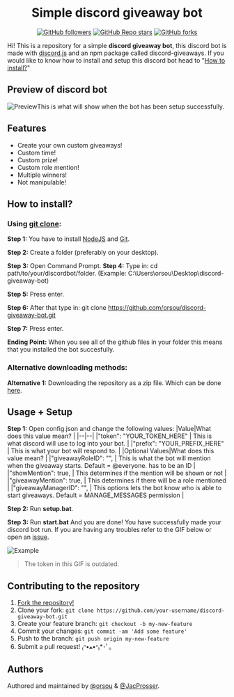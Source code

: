 <div align="center">
  <h1 align="center">Simple discord giveaway bot</h1> 

[![GitHub followers](https://img.shields.io/github/followers/orsou?style=social)](https://github.com/orsou) [![GitHub Repo stars](https://img.shields.io/github/stars/orsou/discord-giveaway-bot?style=social)](https://github.com/orsou/discord-giveaway-bot/stargazers) [![GitHub forks](https://img.shields.io/github/forks/orsou/discord-giveaway-bot?style=social)](https://github.com/orsou/discord-giveaway-bot/network/members)

</div>

Hi! This is a repository for a simple **discord giveaway bot**, this discord bot is made with [discord.js](https://discord.js.org/) and an npm package called discord-giveaways. If you would like to know how to install and setup this discord bot head to "[How to install?](#how-to-install)"

## Preview of discord bot
![Preview](https://i.imgur.com/2FYo4T1.png)This is what will show when the bot has been setup successfully.

## Features
* Create your own custom giveaways!
* Custom time!
* Custom prize!
* Custom role mention!
* Multiple winners!
* Not manipulable!

## How to install?

### Using [git clone](https://git-scm.com/docs/git-clone):
**Step 1:** You have to install [NodeJS](https://nodejs.org/en/download/) and [Git](https://git-scm.com/downloads).

**Step 2:** Create a folder (preferably on your desktop).

**Step 3:** Open Command Prompt.
**Step 4:** Type in: cd path/to/your/discordbot/folder. (Example: C:\Users\orsou\Desktop\discord-giveaway-bot)

**Step 5:** Press enter.

**Step 6:** After that type in: git clone https://github.com/orsou/discord-giveaway-bot.git

**Step 7:** Press enter.

**Ending Point:** When you see all of the github files in your folder this means that you installed the bot succesfully.

### Alternative downloading methods:
**Alternative 1:** Downloading the repository as a zip file. Which can be done [here](https://github.com/orsou/discord-giveaway-bot/archive/refs/heads/master.zip).

## Usage + Setup

**Step 1:** Open config.json and change the following values:
|Value|What does this value mean?  |
|--|--|
|"token": "YOUR_TOKEN_HERE" | This is what discord will use to log into your bot.  |
|"prefix": "YOUR_PREFIX_HERE" | This is what your bot will respond to.  |
|Optional Values|What does this value mean?  |
|"giveawayRoleID": "", | This is what the bot will mention when the giveaway starts. Default = @everyone. has to be an ID  |
|"showMention": true, | This determines if the mention will be shown or not  |
|"giveawayMention": true, | This determines if there will be a role mentioned  |
|"giveawayManagerID": "", | This options lets the bot know who is able to start giveaways. Default = MANAGE_MESSAGES permission  |

**Step 2:** Run **setup.bat**.

**Step 3:** Run **start.bat**
And you are done! You have successfully made your discord bot run. If you are having any troubles refer to the GIF below or open an [issue](https://github.com/0rso/discord-giveaway-bot/issues/new).

![Example](https://user-images.githubusercontent.com/48368615/120048766-de352780-c00f-11eb-882e-b69e45e96c64.gif)
> The token in this GIF is outdated.



## Contributing to the repository

1. [Fork the repository!](https://github.com/orsou/discord-giveaway-bot/fork)
2. Clone your fork: `git clone https://github.com/your-username/discord-giveaway-bot.git`
3. Create your feature branch: `git checkout -b my-new-feature`
4. Commit your changes: `git commit -am 'Add some feature'`
5. Push to the branch: `git push origin my-new-feature`
6. Submit a pull request! ₍ᐢ•ﻌ•ᐢ₎*･ﾟ｡

## Authors

Authored and maintained by [@orsou](https://github.com/orsou) & [@JacProsser](https://github.com/JacProsser).
